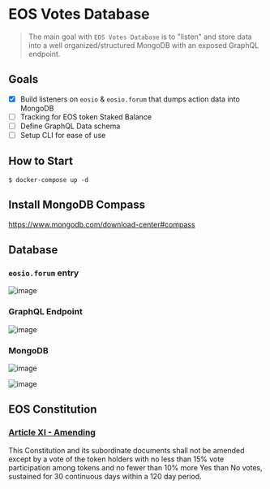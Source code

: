 # EOS Votes Database

> The main goal with `EOS Votes Database` is to "listen" and store data into a well organized/structured MongoDB with an exposed GraphQL endpoint.

## Goals

- [x] Build listeners on `eosio` & `eosio.forum` that dumps action data into MongoDB
- [ ] Tracking for EOS token Staked Balance
- [ ] Define GraphQL Data schema
- [ ] Setup CLI for ease of use

## How to Start

```
$ docker-compose up -d
```

## Install MongoDB Compass

https://www.mongodb.com/download-center#compass

## Database

### `eosio.forum` entry

![image](https://user-images.githubusercontent.com/550895/42353424-370975ce-808e-11e8-87c9-561c73a15bad.png)

### GraphQL Endpoint

![image](https://user-images.githubusercontent.com/550895/42353435-4c6c67dc-808e-11e8-8089-d63fd3e00cc2.png)

### MongoDB

![image](https://user-images.githubusercontent.com/550895/42353449-69d158c8-808e-11e8-8fdb-4f8681c2487c.png)

![image](https://user-images.githubusercontent.com/550895/42353446-5d7dee60-808e-11e8-8480-5b07f219185f.png)

## EOS Constitution

### [Article XI - Amending](https://github.com/EOS-Mainnet/governance/blob/master/eosio.system/eosio.system-clause-constitution-rc.md#article-xi---amending)

This Constitution and its subordinate documents shall not be amended except by a vote of the token holders with no less than 15% vote participation among tokens and no fewer than 10% more Yes than No votes, sustained for 30 continuous days within a 120 day period.
